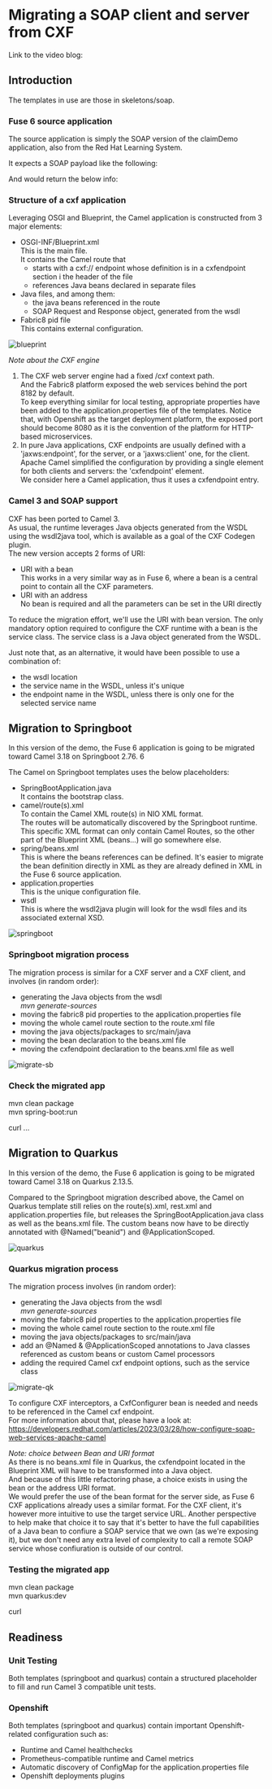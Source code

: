 # Migrating a SOAP client and server from CXF
Link to the video blog: 


## Introduction
The templates in use are those in skeletons/soap.  
### Fuse 6 source application
The source application is simply the SOAP version of the claimDemo application, also from the Red Hat Learning System.  

It expects a SOAP payload like the following:  

And would return the below info:  




### Structure of a cxf application
Leveraging OSGI and Blueprint, the Camel application is constructed from 3 major elements:
- OSGI-INF/Blueprint.xml  
This is the main file.  
It contains the Camel route that
  - starts with a cxf:// endpoint whose definition is in a cxfendpoint section i the header of the file  
  - references Java beans declared in separate files
- Java files, and among them:
  - the java beans referenced in the route
  - SOAP Request and Response object, generated from the wsdl
- Fabric8 pid file  
This contains external configuration.  

![blueprint](images/cxf-blueprint.png?raw=true)
 
_Note about the CXF engine_   
1) The CXF web server engine had a fixed /cxf context path.  
And the Fabric8 platform exposed the web services behind the port 8182 by default.  
To keep everything similar for local testing, appropriate properties have been added to the application.properties file of the templates.
Notice that, with Openshift as the target deployment platform, the exposed port should become 8080 as it is the convention of the platform for HTTP-based microservices.  
2) In pure Java applications, CXF endpoints are usually defined with a 'jaxws:endpoint', for the server, or a 'jaxws:client' one, for the client.  Apache Camel simplified the configuration by providing a single element for both clients and servers: the 'cxfendpoint' element.  
We consider here a Camel application, thus it uses a cxfendpoint entry.  

### Camel 3 and SOAP support
CXF has been ported to Camel 3.  
As usual, the runtime leverages Java objects generated from the WSDL using the wsdl2java tool, which is available as a goal of the CXF Codegen plugin.  
The new version accepts 2 forms of URI:  
- URI with a bean  
This works in a very similar way as in Fuse 6, where a bean is a central point to contain all the CXF parameters.  
- URI with an address  
No bean is required and all the parameters can be set in the URI directly  

To reduce the migration effort, we'll use the URI with bean version.  The only mandatory option required to configure the CXF runtime with a bean is the service class.  The service class is a Java object generated from the WSDL. 

Just note that, as an alternative, it would have been possible to use a combination of:
- the wsdl location
- the service name in the WSDL, unless it's unique
- the endpoint name in the WSDL, unless there is only one for the selected service name

## Migration to Springboot
In this version of the demo, the Fuse 6 application is going to be migrated toward Camel 3.18 on Springboot 2.76.  6

The Camel on Springboot templates uses the below placeholders:   
- SpringBootApplication.java  
It contains the bootstrap class.   
- camel/route(s).xml  
To contain the Camel XML route(s) in NIO XML format.  
The routes will be automatically discovered by the Springboot runtime. 
This specific XML format can only contain Camel Routes, so the other part of the Blueprint XML (beans...) will go somewhere else. 
- spring/beans.xml  
This is where the beans references can be defined.  It's easier to migrate the bean definition directly in XML as they are already defined in XML in the Fuse 6 source application.  
- application.properties  
This is the unique configuration file.  
- wsdl  
This is where the wsdl2java plugin will look for the wsdl files and its associated external XSD.  


![springboot](images/soap-springboot.png?raw=true)
 

### Springboot migration process
The migration process is similar for a CXF server and a CXF client, and involves (in random order):
- generating the Java objects from the wsdl  
_mvn generate-sources_  
- moving the fabric8 pid properties to the application.properties file
- moving the whole camel route section to the route.xml file  
- moving the java objects/packages to src/main/java
- moving the bean declaration to the beans.xml file  
- moving the cxfendpoint declaration to the beans.xml file as well    

![migrate-sb](images/migration-springboot-soap.png?raw=true)


### Check the migrated app

mvn clean package  
mvn spring-boot:run  

curl ...


## Migration to Quarkus
In this version of the demo, the Fuse 6 application is going to be migrated toward Camel 3.18 on Quarkus 2.13.5.    

Compared to the Springboot migration described above, the Camel on Quarkus template still relies on the route(s).xml, rest.xml and application.properties file, but releases the SpringBootApplication.java class as well as the beans.xml file.  The custom beans now have to be directly annotated with @Named("beanid") and @ApplicationScoped.

![quarkus](images/soap-quarkus.png?raw=true)

### Quarkus migration process

The migration process involves (in random order):  
- generating the Java objects from the wsdl  
_mvn generate-sources_  
- moving the fabric8 pid properties to the application.properties file
- moving the whole camel route section to the route.xml file  
- moving the java objects/packages to src/main/java
- add an @Named & @ApplicationScoped annotations to Java classes referenced as custom beans or custom Camel processors
- adding the required Camel cxf endpoint options, such as the service class

![migrate-qk](images/migration-quarkus-soap.png?raw=true)

To configure CXF interceptors, a CxfConfigurer bean is needed and needs to be referenced in the Camel cxf endpoint.  
For more information about that, please have a look at:  
https://developers.redhat.com/articles/2023/03/28/how-configure-soap-web-services-apache-camel  

_Note: choice between Bean and URI format_  
As there is no beans.xml file in Quarkus, the cxfendpoint located in the Blueprint XML will have to be transformed into a Java object.  
And because of this little refactoring phase, a choice exists in  using the bean or the address URI format.  
We would prefer the use of the bean format for the server side, as Fuse 6 CXF applications already uses a similar format.
For the CXF client, it's however more intuitive to use the target service URL.  Another perspective to help make that choice it to say that it's better to have the full capabilities of a Java bean to confiure a SOAP service that we own (as we're exposing it), but we don't need any extra level of complexity to call a remote SOAP service whose confiuration is outside of our control.

### Testing the migrated app
mvn clean package  
mvn quarkus:dev  

curl 


## Readiness

### Unit Testing  
Both templates (springboot and quarkus) contain a structured placeholder to fill and run Camel 3 compatible unit tests.   

### Openshift  
Both templates (springboot and quarkus) contain important Openshift-related configuration such as:
- Runtime and Camel healthchecks  
- Prometheus-compatible runtime and Camel metrics 
- Automatic discovery of ConfigMap for the application.properties file
- Openshift deployments plugins  

